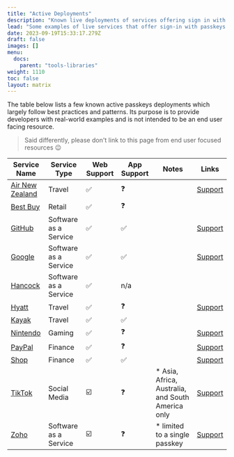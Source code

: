 ```yaml
---
title: "Active Deployments"
description: "Known live deployments of services offering sign in with passkeys"
lead: "Some examples of live services that offer sign-in with passkeys."
date: 2023-09-19T15:33:17.279Z
draft: false
images: []
menu:
  docs:
    parent: "tools-libraries"
weight: 1110
toc: false
layout: matrix
---
```


The table below lists a few known active passkeys deployments which largely follow best practices and patterns. Its purpose is to provide developers with real-world examples and is not intended to be an end user facing resource.

> Said differently, please don't link to this page from end user focused resources 😉


| Service Name                                      | Service Type          | Web Support | App Support | Notes                                             | Links                                                                                                                            |
|---------------------------------------------------|-----------------------|-------------|-------------|---------------------------------------------------|----------------------------------------------------------------------------------------------------------------------------------|
| [Air New Zealand](https://www.airnewzealand.com/) | Travel                | ✅           | ❓           |                                                   | [Support](https://www.airnewzealand.com/cyber-security-account-protection)                                                       |
| [Best Buy](https://www.bestbuy.com)               | Retail                | ✅           | ❓           |                                                   |                                                                                                                                  |
| [GitHub](https://github.com)                      | Software as a Service | ✅           | ✅           |                                                   | [Support](https://docs.github.com/en/authentication/authenticating-with-a-passkey/about-passkeys)                                |
| [Google](https://accounts.google.com)             | Software as a Service | ✅           | ✅           |                                                   | [Support](https://support.google.com/accounts/answer/13548313?hl=en)                                                             |
| [Hancock](https://hancock.ink/)                   | Software as a Service | ✅           | n/a         |                                                   |                                                                                                                                  |
| [Hyatt](https://hyatt.com)                        | Travel                | ✅           | ❓           |                                                   | [Support](https://www.hyatt.com/en-US/member/passkey/what-is-passkey)                                                            |
| [Kayak](https://www.kayak.com/)                   | Travel                | ✅           | ✅           |                                                   |                                                                                                                                  |
| [Nintendo](https://www.nintendo.com/)             | Gaming                | ✅           | ❓           |                                                   | [Support](https://en-americas-support.nintendo.com/app/answers/detail/a_id/62531)                                                |
| [PayPal](https://www.paypal.com/)                 | Finance               | ✅           | ❓           |                                                   | [Support](https://www.paypal.com/us/cshelp/article/what-is-a-passkey-and-how-do-i-use-it-to-log-in-to-my-paypal-account-help997) |
| [Shop](https://shop.app/)                         | Finance               | ✅           | ✅           |                                                   | [Support](https://help.shop.app/hc/en-us/articles/12637752526868-Set-up-a-Shop-Passkey)                                          |
| [TikTok](https://www.tiktok.com/)                 | Social Media          | ☑️           | ❓           | * Asia, Africa, Australia, and South America only | [Support](https://support.tiktok.com/en/log-in-troubleshoot/log-in/log-in-with-a-passkey)                                        |
| [Zoho](https://www.zoho.com/)                     | Software as a Service | ☑️           | ❓           | * limited to a single passkey                     | [Support](https://help.zoho.com/portal/en/kb/accounts/sign-in-za/articles/passkey)                                               |
